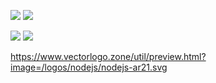 <p>
      
![](<img width="45%" src="/../../../../ensnared/github-stats/blob/master/generated/overview.svg" class="gh-dark-mode-only">)
![](/../../../../ensnared/github-stats/blob/master/generated/overview.svg#gh-light-mode-only)

</p>


![](/../../../../ensnared/github-stats/blob/master/generated/languages.svg#gh-dark-mode-only)
![](/../../../../ensnared/github-stats/blob/master/generated/languages.svg#gh-light-mode-only)

</td>
</tr>
</table>

https://www.vectorlogo.zone/util/preview.html?image=/logos/nodejs/nodejs-ar21.svg
